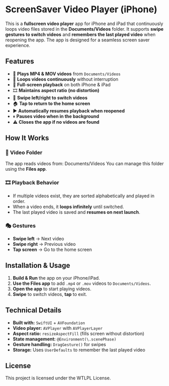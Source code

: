 # ScreenSaver Video Player (iPhone)

This is a **fullscreen video player** app for iPhone and iPad that continuously loops video files stored in the **Documents/Videos** folder. It supports **swipe gestures to switch videos** and **remembers the last played video** when reopening the app. The app is designed for a seamless screen saver experience.

## Features

- 📂 **Plays MP4 & MOV videos** from `Documents/Videos`
- 🔄 **Loops videos continuously** without interruption
- 📱 **Full-screen playback** on both iPhone & iPad
- 🎞 **Maintains aspect ratio (no distortion)**
- 🎥 **Swipe left/right to switch videos**
- 🏠 **Tap to return to the home screen**
- ▶ **Automatically resumes playback when reopened**
- ⏸ **Pauses video when in the background**
- ⚠ **Closes the app if no videos are found**

## How It Works

### 📁 **Video Folder**
The app reads videos from:  Documents/Videos
You can manage this folder using the **Files app**.

### 🎞 **Playback Behavior**
- If multiple videos exist, they are sorted alphabetically and played in order.
- When a video ends, it **loops infinitely** until switched.
- The last played video is saved and **resumes on next launch**.

### 🎭 **Gestures**
- **Swipe left** → Next video  
- **Swipe right** → Previous video  
- **Tap screen** → Go to the home screen  

## Installation & Usage

1. **Build & Run** the app on your iPhone/iPad.
2. **Use the Files app** to add `.mp4` or `.mov` videos to `Documents/Videos`.
3. **Open the app** to start playing videos.
4. **Swipe** to switch videos, **tap** to exit.

## Technical Details

- **Built with:** `SwiftUI` + `AVFoundation`
- **Video player:** `AVPlayer` with `AVPlayerLayer`
- **Aspect ratio:** `resizeAspectFill` (fills screen without distortion)
- **State management:** `@Environment(\.scenePhase)`
- **Gesture handling:** `DragGesture()` for swipes
- **Storage:** Uses `UserDefaults` to remember the last played video

## License

This project is licensed under the WTLPL License.

